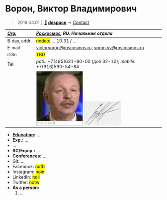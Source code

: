 # Ворон, Виктор Владимирович
> 2019.04.01 ┊ **[🚀](../index/index.md) [despace](index.md)** → [Contact](contact.md)

|*[Org.](contact.md)*|*[Роскосмос](zz_roskosmos.md), RU. Начальник отдела*|
|:--|:--|
|B‑day, addr.| <mark>nodate</mark> ….10.31 / … |
|E‑mail| <victorvoron@roscosmos.ru>, <voron.vv@roscosmos.ru> |
|i18n| <mark>TBD</mark> |
|Tel|*раб.:* +7(495)631-90-00 (доб 32-10); *mobile:* +7(916)590-54-84 |
|| ![](f/contact/v/voron_001_animated.gif) [![](f/contact/v/voron_001_sign_thumb.jpg)](f/contact/v/voron_001_sign.png) |

   - **[Education](edu.md):** …
   - **Exp.:** …
   - …
   - **SC/Equip.:** …
   - **Conferences:** …
   - Git: …
   - Facebook: <mark>nofb</mark>
   - Instagram: <mark>noin</mark>
   - LinkedIn: <mark>noli</mark>
   - Twitter: <mark>notw</mark>
   - **As a person:**
      1. …
